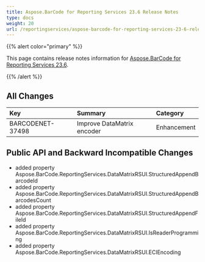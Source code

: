 ```yaml
---
title: Aspose.BarCode for Reporting Services 23.6 Release Notes
type: docs
weight: 20
url: /reportingservices/aspose-barcode-for-reporting-services-23-6-release-notes/
---
```


{{% alert color="primary" %}} 

This page contains release notes information for [Aspose.BarCode for Reporting Services 23.6](https://downloads.aspose.com/barcode/reportingservices/new-releases/aspose.barcode-for-reporting-services-23.6/).

{{% /alert %}} 
## **All Changes**

|**Key**|**Summary**|**Category**|
| :- | :- | :- |
|BARCODENET-37498|Improve DataMatrix encoder|Enhancement|

## **Public API and Backward Incompatible Changes**

- added property Aspose.BarCode.ReportingServices.DataMatrixRSUI.StructuredAppendBarcodeId
- added property Aspose.BarCode.ReportingServices.DataMatrixRSUI.StructuredAppendBarcodesCount
- added property Aspose.BarCode.ReportingServices.DataMatrixRSUI.StructuredAppendFileId
- added property Aspose.BarCode.ReportingServices.DataMatrixRSUI.IsReaderProgramming
- added property Aspose.BarCode.ReportingServices.DataMatrixRSUI.ECIEncoding

